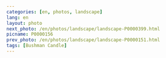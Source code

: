 ```yaml
---
categories: [en, photos, landscape]
lang: en
layout: photo
next_photo: /en/photos/landscape/landscape-P0000399.html
picname: P0000156
prev_photo: /en/photos/landscape/landscape-P0000151.html
tags: [Bushman Candle]
---
```

